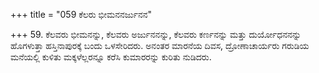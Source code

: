 +++
title = "059 ಕೆಲರು ಭೀಮನನರ್ಜುನನ"

+++
59. ಕೆಲವರು  ಭೀಮನನ್ನು, ಕೆಲವರು ಅರ್ಜುನನನ್ನು, ಕೆಲವರು ಕರ್ಣನನ್ನು ಮತ್ತು ದುರ್ಯೋಧನನನ್ನು ಹೊಗಳುತ್ತಾ ಹಸ್ತಿನಾಪುರಕ್ಕೆ ಬಂದು ಒಳಸೇರಿದರು. ಅನಂತರ ಮಾರನೆಯ ದಿವಸ, ದ್ರೋಣಾಚಾರ್ಯರು ಗರುಡಿಯ ಮನೆಯಲ್ಲಿ ಕುಳಿತು ಮಕ್ಕಳೆಲ್ಲರನ್ನೂ ಕರೆಸಿ ಕುಮಾರರನ್ನು ಕುರಿತು ನುಡಿದರು.